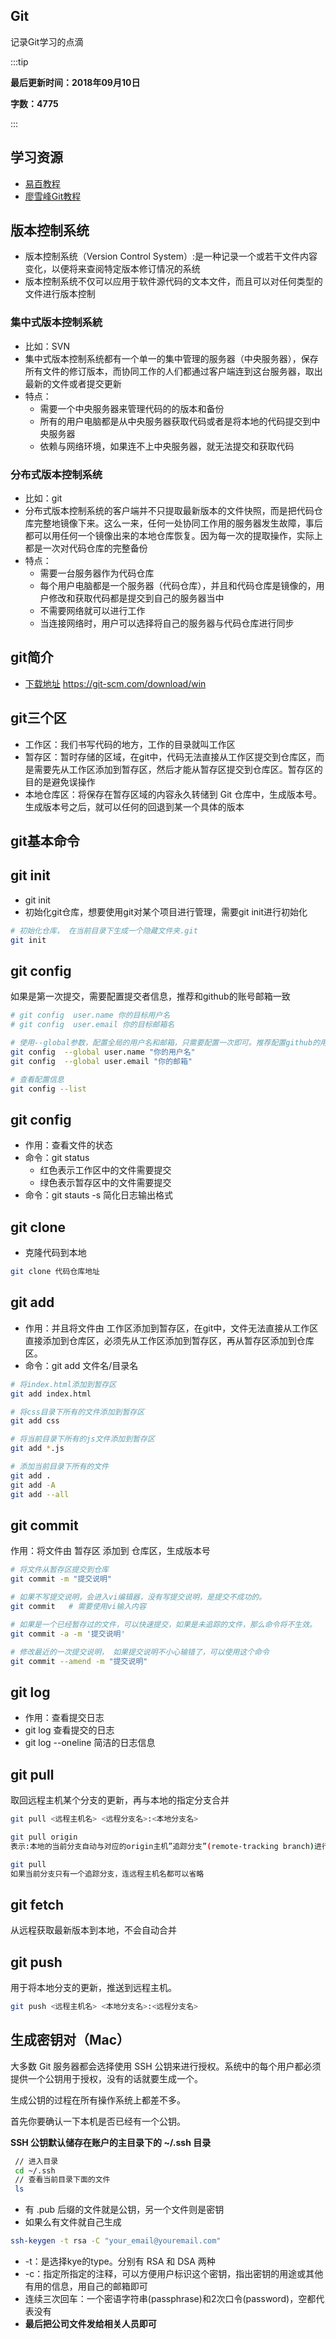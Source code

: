 ## Git
记录Git学习的点滴

:::tip

**最后更新时间：2018年09月10日**

**字数：4775**

:::

## 学习资源
* [易百教程](https://www.yiibai.com/git/git_push.html)
* [廖雪峰Git教程](https://www.liaoxuefeng.com/wiki/0013739516305929606dd18361248578c67b8067c8c017b000)

## 版本控制系统

* 版本控制系统（Version Control System）:是一种记录一个或若干文件内容变化，以便将来查阅特定版本修订情况的系统
* 版本控制系统不仅可以应用于软件源代码的文本文件，而且可以对任何类型的文件进行版本控制

### 集中式版本控制系統

* 比如：SVN
* 集中式版本控制系统都有一个单一的集中管理的服务器（中央服务器），保存所有文件的修订版本，而协同工作的人们都通过客户端连到这台服务器，取出最新的文件或者提交更新
* 特点：
  * 需要一个中央服务器来管理代码的的版本和备份
  * 所有的用户电脑都是从中央服务器获取代码或者是将本地的代码提交到中央服务器
  * 依赖与网络环境，如果连不上中央服务器，就无法提交和获取代码

### 分布式版本控制系统

* 比如：git
* 分布式版本控制系统的客户端并不只提取最新版本的文件快照，而是把代码仓库完整地镜像下来。这么一来，任何一处协同工作用的服务器发生故障，事后都可以用任何一个镜像出来的本地仓库恢复。因为每一次的提取操作，实际上都是一次对代码仓库的完整备份
* 特点：
  * 需要一台服务器作为代码仓库
  * 每个用户电脑都是一个服务器（代码仓库），并且和代码仓库是镜像的，用户修改和获取代码都是提交到自己的服务器当中
  * 不需要网络就可以进行工作
  * 当连接网络时，用户可以选择将自己的服务器与代码仓库进行同步

## git简介

* [下载地址](https://git-scm.com/download/win)  https://git-scm.com/download/win

## git三个区

* 工作区：我们书写代码的地方，工作的目录就叫工作区
* 暂存区：暂时存储的区域，在git中，代码无法直接从工作区提交到仓库区，而是需要先从工作区添加到暂存区，然后才能从暂存区提交到仓库区。暂存区的目的是避免误操作
* 本地仓库区：将保存在暂存区域的内容永久转储到 Git 仓库中，生成版本号。生成版本号之后，就可以任何的回退到某一个具体的版本

## git基本命令

## git init

* git init
* 初始化git仓库，想要使用git对某个项目进行管理，需要git init进行初始化

```bash
# 初始化仓库， 在当前目录下生成一个隐藏文件夹.git
git init
```

## git config

如果是第一次提交，需要配置提交者信息，推荐和github的账号邮箱一致

```bash
# git config  user.name 你的目标用户名
# git config  user.email 你的目标邮箱名

# 使用--global参数，配置全局的用户名和邮箱，只需要配置一次即可。推荐配置github的用户名和密码
git config  --global user.name "你的用户名"
git config  --global user.email "你的邮箱"

# 查看配置信息
git config --list
```

## git config

- 作用：查看文件的状态
- 命令：git status
  - 红色表示工作区中的文件需要提交
  - 绿色表示暂存区中的文件需要提交
- 命令：git stauts -s 简化日志输出格式

## git clone

- 克隆代码到本地

```bash
git clone 代码仓库地址
```

## git add

- 作用：并且将文件由 工作区添加到暂存区，在git中，文件无法直接从工作区直接添加到仓库区，必须先从工作区添加到暂存区，再从暂存区添加到仓库区。
- 命令：git add 文件名/目录名

```bash
# 将index.html添加到暂存区
git add index.html

# 将css目录下所有的文件添加到暂存区
git add css

# 将当前目录下所有的js文件添加到暂存区
git add *.js

# 添加当前目录下所有的文件
git add .
git add -A
git add --all
```

## git commit

作用：将文件由 暂存区 添加到 仓库区，生成版本号

```bash
# 将文件从暂存区提交到仓库
git commit -m "提交说明"

# 如果不写提交说明，会进入vi编辑器，没有写提交说明，是提交不成功的。
git commit   # 需要使用vi输入内容

# 如果是一个已经暂存过的文件，可以快速提交，如果是未追踪的文件，那么命令将不生效。
git commit -a -m '提交说明'

# 修改最近的一次提交说明， 如果提交说明不小心输错了，可以使用这个命令
git commit --amend -m "提交说明"
```

## git log

- 作用：查看提交日志
- git log 查看提交的日志
- git log --oneline 简洁的日志信息

## git pull

取回远程主机某个分支的更新，再与本地的指定分支合并

```bash
git pull <远程主机名> <远程分支名>:<本地分支名>

git pull origin
表示:本地的当前分支自动与对应的origin主机”追踪分支”(remote-tracking branch)进行合并。

git pull
如果当前分支只有一个追踪分支，连远程主机名都可以省略
```

## git fetch

从远程获取最新版本到本地，不会自动合并

## git push

用于将本地分支的更新，推送到远程主机。

```bash
git push <远程主机名> <本地分支名>:<远程分支名>
```

## 生成密钥对（Mac）
大多数 Git 服务器都会选择使用 SSH 公钥来进行授权。系统中的每个用户都必须提供一个公钥用于授权，没有的话就要生成一个。

生成公钥的过程在所有操作系统上都差不多。

首先你要确认一下本机是否已经有一个公钥。

**SSH 公钥默认储存在账户的主目录下的 ~/.ssh 目录**
```bash
 // 进入目录
 cd ~/.ssh
 // 查看当前目录下面的文件
 ls
```
* 有 .pub 后缀的文件就是公钥，另一个文件则是密钥
* 如果么有文件就自己生成
```bash
ssh-keygen -t rsa -C "your_email@youremail.com"
```
* -t：是选择kye的type。分别有 RSA 和 DSA 两种
* -c：指定所指定的注释，可以方便用户标识这个密钥，指出密钥的用途或其他有用的信息，用自己的邮箱即可
* 连续三次回车：一个密语字符串(passphrase)和2次口令(password)，空都代表没有
* **最后把公司文件发给相关人员即可**